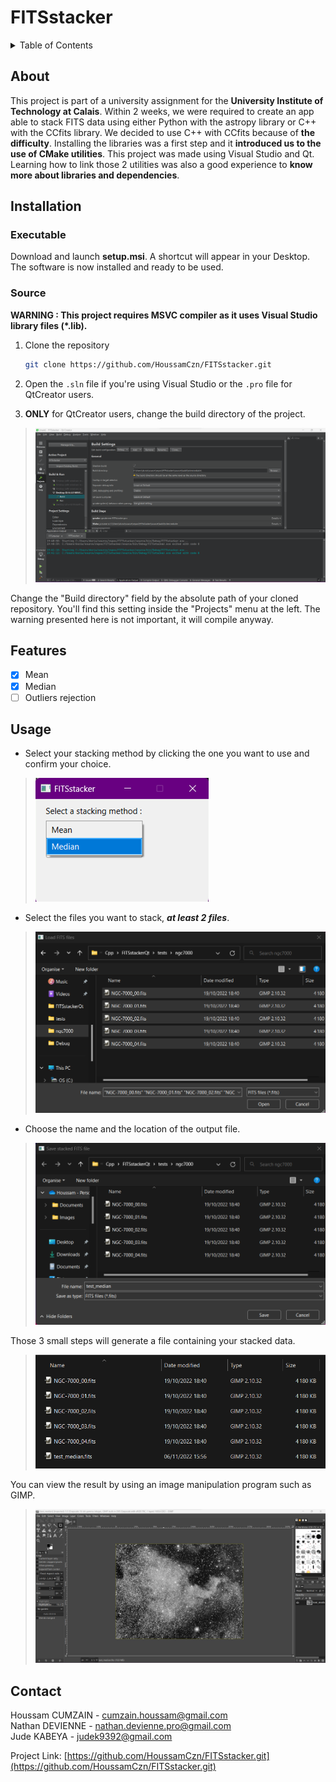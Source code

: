 # FITSstacker

<a name="readme-top"></a>

<!-- TABLE OF CONTENTS -->
<details>
  <summary>Table of Contents</summary>
  <ol>
    <li><a href="#about">About</a>
    <li><a href="#installation">Installation</a>
      <ul>
        <li><a href="#executable">Executable</a></li>
        <li><a href="#source">Source</a></li>
      </ul>
    </li>
    <li><a href="#features">Features</a></li>
    <li><a href="#usage">Usage</a></li>
    <li><a href="#contact">Contact</a></li>
  </ol>
</details>

<!-- ABOUT -->
## About

This project is part of a university assignment for the **University Institute of Technology at Calais**. Within 2 weeks, we were required to create an app able to stack FITS data using either Python with the astropy library or C++ with the CCfits library.
We decided to use C++ with CCfits because of **the difficulty**. Installing the libraries was a first step and it **introduced us to the use of CMake utilities**.
This project was made using Visual Studio and Qt. Learning how to link those 2 utilities was also a good experience to **know more about libraries and dependencies**.

<!-- INSTALLATION -->
## Installation

<!-- EXECUTABLE STEPS -->
### Executable

Download and launch **setup.msi**. A shortcut will appear in your Desktop. The software is now installed and ready to be used.

<!-- SOURCE STEPS -->
### Source

**WARNING : This project requires MSVC compiler as it uses Visual Studio library files (*.lib).**
1. Clone the repository
   ```bash
   git clone https://github.com/HoussamCzn/FITSstacker.git
   ```

2. Open the ``.sln`` file if you're using Visual Studio or the ``.pro`` file for QtCreator users.

3. **ONLY** for QtCreator users, change the build directory of the project.
>![usage](img/build_dir_qt.png)

Change the "Build directory" field by the absolute path of your cloned repository. You'll find this setting inside the "Projects" menu at the left. The warning presented here is not important, it will compile anyway.

<!-- FEATURES -->
## Features

- [X] Mean
- [X] Median
- [ ] Outliers rejection

<!-- USAGE EXAMPLE -->
## Usage

- Select your stacking method by clicking the one you want to use and confirm your choice.
>![usage](img/select_mode.png)

- Select the files you want to stack, ***at least 2 files***.
>![usage](img/select_file.png)

- Choose the name and the location of the output file.
>![usage](img/save_file.png)

Those 3 small steps will generate a file containing your stacked data.
>![usage](img/out_result.png)

You can view the result by using an image manipulation program such as GIMP.
>![usage](img/show_result.png)

<!-- CONTACT -->
## Contact

Houssam CUMZAIN - cumzain.houssam@gmail.com\
Nathan DEVIENNE - nathan.devienne.pro@gmail.com\
Jude KABEYA - judek9392@gmail.com

Project Link: [https://github.com/HoussamCzn/FITSstacker.git](https://github.com/HoussamCzn/FITSstacker.git)